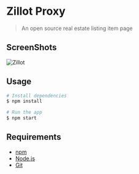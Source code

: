 # Zillot Proxy

> An open source real estate listing item page

## ScreenShots

![Zillot](proxyanimation.gif)

## Usage

```bash
# Install dependencies
$ npm install

# Run the app
$ npm start
```

## Requirements

- [npm](http://npmjs.com)
- [Node.js](https://nodejs.org/en/download/)
- [Git](https://git-scm.com)
